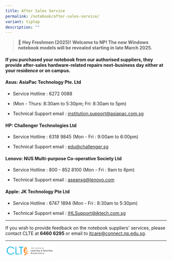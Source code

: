 ```yaml
---
title: After Sales Service
permalink: /notebook/after-sales-service/
variant: tiptap
description: ""
---
```

<blockquote>
<p>🎉 <strong>Hey Freshmen (2025)!</strong>  <strong>Welcome to NP! The new Windows notebook models will be revealed starting in late March 2025.</strong>
</p>
</blockquote>
<h4>If you purchased your notebook from our authorised suppliers, they provide after-sales hardware-related repairs next-business day either at your residence or on campus.</h4>
<h4>Asus: AsiaPac Technology Pte. Ltd​</h4>
<ul data-tight="true" class="tight">
<li>
<p>Service Hotline : 6272 0088</p>
</li>
<li>
<p>(Mon - Thurs: 8:30am to 5:30pm; Fri: 8:30am to 5pm)</p>
</li>
<li>
<p>Technical Support email : <a href="mailto:institution.support@asiapac.com.sg" rel="noopener noreferrer nofollow" target="_blank">institution.support@asiapac.com.sg</a>
</p>
</li>
</ul>
<h4>HP: Challenger Technologies Ltd</h4>
<ul data-tight="true" class="tight">
<li>
<p>Service Hotline : 6318 9845 (Mon - Fri : 9:00am to 6:00pm)</p>
</li>
<li>
<p>Technical Support email : <a href="mailto:edu@challenger.sg" rel="noopener noreferrer nofollow" target="_blank">edu@challenger.sg</a>​​</p>
</li>
</ul>
<h4>Lenovo: NUS Multi-purpose Co-operative Society Ltd</h4>
<ul data-tight="true" class="tight">
<li>
<p>Service Hotline : 800 - 852 8100 (Mon - Fri : 9am to 6pm)</p>
</li>
<li>
<p>Technical Support email : <a href="mailto:aseansg@lenovo.com" rel="noopener noreferrer nofollow" target="_blank">aseansg@lenovo.com</a>
</p>
</li>
</ul>
<h4>Apple: JK Technology Pte Ltd</h4>
<ul data-tight="true" class="tight">
<li>
<p>Service Hotline : 6747 1894 (Mon - Fri : 8:30am to 5:30pm)</p>
</li>
<li>
<p>Technical Support email : <a href="mailto:IHLSupport@jktech.com.sg" rel="noopener noreferrer nofollow" target="_blank">IHLSupport@jktech.com.sg</a>​</p>
</li>
</ul>
<hr>
<p>If you wish to provide feedback on the notebook suppliers' services, please
contact CLTE at <strong>6460 6295</strong> or email to <a href="mailto:itcare@connect.np.edu.sg" rel="noopener noreferrer nofollow" target="_blank">itcare@connect.np.edu.sg</a>.</p>
<hr>
<div class="isomer-image-wrapper">
<img style="width: 30%;" height="auto" width="100%" alt="clte" src="/images/CLTE_logo.png">
</div>
<p></p>